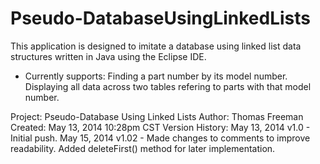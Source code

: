 Pseudo-DatabaseUsingLinkedLists
===============================

This application is designed to imitate a database using linked list data structures written in Java using the Eclipse IDE.

- Currently supports: Finding a part number by its model number. Displaying all data across two tables refering to parts
with that model number.

Project: Pseudo-Database Using Linked Lists
Author: Thomas Freeman
Created: May 13, 2014 10:28pm CST
Version History:
May 13, 2014 v1.0 - Initial push.
May 15, 2014 v1.02 - Made changes to comments to improve readability.
Added deleteFirst() method for later implementation.
